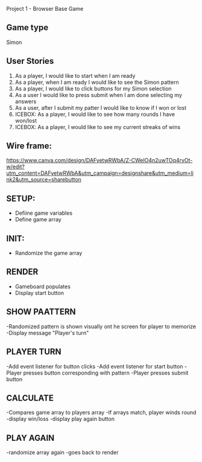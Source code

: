 Project 1 - Browser Base Game

## Game type
Simon

## User Stories
1. As a player, I would like to start when I am ready
2. As a player, when I am ready I would like to see the Simon pattern
3. As a player, I would like to click buttons for my Simon selection
4. As a user I would like to press submit when I am done selecting my answers
5. As a user, after I submit my patter I would like to know if I won or lost
6. ICEBOX: As a player, I would like to see how many rounds I have won/lost
7. ICEBOX: As a player, I would like to see my current streaks of wins


## Wire frame: 
https://www.canva.com/design/DAFyetwRWbA/Z-CWeIO4n2uwTOq4rvOt-w/edit?utm_content=DAFyetwRWbA&utm_campaign=designshare&utm_medium=link2&utm_source=sharebutton



## SETUP:
- Defiine game variables 
- Define game array

## INIT:
- Randomize the game array

## RENDER
- Gameboard populates
- Display start button

## SHOW PAATTERN
-Randomized pattern is shown visually ont he screen for player to memorize
-Display message "Player's turn"

## PLAYER TURN
-Add event listener for button clicks
-Add event listener for start button
-Player presses button corresponding with pattern 
-Player presses submit button

## CALCULATE
-Compares game array to players array
-If arrays match, player winds round
-display win/loss
-display play again button

## PLAY AGAIN
-randomize array again
-goes back to render



